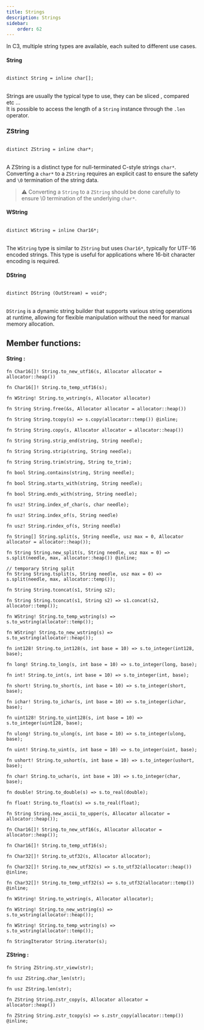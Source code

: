 ```yaml
---
title: Strings
description: Strings
sidebar:
    order: 62
---
```

In C3, multiple string types are available, each suited to different use cases.

#### String

```c3

distinct String = inline char[];

```
\
Strings are usually the typical type to use, they can be sliced , compared etc ... \
It is possible to access the length of a `String` instance through the  ` .len  `  operator.


### ZString

```c3

distinct ZString = inline char*;
```

\
A ZString is a distinct type for null-terminated C-style strings ` char* `. Converting a ` char* ` to a ` ZString ` requires an explicit cast to ensure the safety and `\0` termination of the string data.

>  **⚠️**  Converting a `String` to a `ZString` should be done carefully to ensure \0 termination of the underlying `char*`.

#### WString

```c3

distinct WString = inline Char16*;
```

\
The `WString` type is similar to `ZString` but uses `Char16*`, typically for UTF-16 encoded strings. This type is useful for applications where 16-bit character encoding is required.

#### DString

```c3

distinct DString (OutStream) = void*;
```

\
`DString` is a dynamic string builder that supports various string operations at runtime, allowing for flexible manipulation without the need for manual memory allocation.

## Member functions:

#### String :

```c3
fn Char16[]! String.to_new_utf16(s, Allocator allocator = allocator::heap())
```

```c3
fn Char16[]! String.to_temp_utf16(s);
```

```c3
fn WString! String.to_wstring(s, Allocator allocator)
```

```c3 implementation
fn String String.free(&s, Allocator allocator = allocator::heap())
```

```c3 implementation
fn String String.tcopy(s) => s.copy(allocator::temp()) @inline;
```

```c3 implementation
fn String String.copy(s, Allocator allocator = allocator::heap())
```

```c3 implementation
fn String String.strip_end(string, String needle);
```

```c3 implementation
fn String String.strip(string, String needle);
```

```c3 implementation
fn String String.trim(string, String to_trim);
```

```c3 implementation
fn bool String.contains(string, String needle);
```

```c3 implementation
fn bool String.starts_with(string, String needle);
```

```c3 implementation
fn bool String.ends_with(string, String needle);
```
```c3 implementation
fn usz! String.index_of_char(s, char needle);
```

```c3 implementation
fn usz! String.index_of(s, String needle)
```

```c3
fn usz! String.rindex_of(s, String needle)
```

```c3 implementation
fn String[] String.split(s, String needle, usz max = 0, Allocator allocator = allocator::heap());
```

```c3 implementation
fn String String.new_split(s, String needle, usz max = 0) => s.split(needle, max, allocator::heap()) @inline;
```

```c3 implementation
// temporary String split
fn String String.tsplit(s, String needle, usz max = 0) => s.split(needle, max, allocator::temp());
```

```c3 implementation
fn String String.tconcat(s1, String s2);
```

```c3 implementation
fn String String.tconcat(s1, String s2) => s1.concat(s2, allocator::temp());
```
```c3 implementation
fn WString! String.to_temp_wstring(s) => s.to_wstring(allocator::temp());
```
```c3 implementation
fn WString! String.to_new_wstring(s) => s.to_wstring(allocator::heap());
```
```c3 implementation
fn int128! String.to_int128(s, int base = 10) => s.to_integer(int128, base);
```
```c3 implementation
fn long! String.to_long(s, int base = 10) => s.to_integer(long, base);
```
```c3 implementation
fn int! String.to_int(s, int base = 10) => s.to_integer(int, base);
```
```c3 implementation
fn short! String.to_short(s, int base = 10) => s.to_integer(short, base);
```
```c3 implementation
fn ichar! String.to_ichar(s, int base = 10) => s.to_integer(ichar, base);
```
```c3 implementation
fn uint128! String.to_uint128(s, int base = 10) => s.to_integer(uint128, base);
```
```c3 implementation
fn ulong! String.to_ulong(s, int base = 10) => s.to_integer(ulong, base);
```
```c3 implementation
fn uint! String.to_uint(s, int base = 10) => s.to_integer(uint, base);
```
```c3 implementation
fn ushort! String.to_ushort(s, int base = 10) => s.to_integer(ushort, base);
```
```c3 implementation
fn char! String.to_uchar(s, int base = 10) => s.to_integer(char, base);
```
```c3 implementation
fn double! String.to_double(s) => s.to_real(double);
```
```c3 implementation
fn float! String.to_float(s) => s.to_real(float);
```
```c3 implementation
fn String String.new_ascii_to_upper(s, Allocator allocator = allocator::heap());
```

```c3 implementation
fn Char16[]! String.to_new_utf16(s, Allocator allocator = allocator::heap());
```

```c3 implementation
fn Char16[]! String.to_temp_utf16(s);
```

```c3 implementation
fn Char32[]! String.to_utf32(s, Allocator allocator);
```

```c3 implementation
fn Char32[]! String.to_new_utf32(s) => s.to_utf32(allocator::heap()) @inline;
```

```c3 implementation
fn Char32[]! String.to_temp_utf32(s) => s.to_utf32(allocator::temp()) @inline;
```

```c3 implementation
fn WString! String.to_wstring(s, Allocator allocator);
```

```c3
fn WString! String.to_new_wstring(s) => s.to_wstring(allocator::heap());
```
```c3
fn WString! String.to_temp_wstring(s) => s.to_wstring(allocator::temp());
```
```c3
fn StringIterator String.iterator(s);
```

#### ZString :

```c3 implementation
fn String ZString.str_view(str);
```

```c3 implementation
fn usz ZString.char_len(str);
```

```c3 implementation
fn usz ZString.len(str);

```
```c3 implementation
fn ZString String.zstr_copy(s, Allocator allocator = allocator::heap())
```
```c3 implementation
fn ZString String.zstr_tcopy(s) => s.zstr_copy(allocator::temp()) @inline;
```
